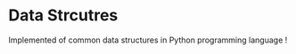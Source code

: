 Data Strcutres
=============

Implemented of common data structures in Python programming language !
